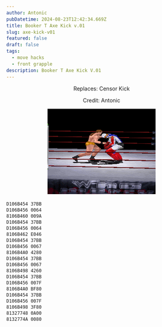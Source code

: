```yaml
---
author: Antonic
pubDatetime: 2024-08-23T12:42:34.669Z
title: Booker T Axe Kick v.01
slug: axe-kick-v01
featured: false
draft: false
tags:
  - move hacks
  - front grapple
description: Booker T Axe Kick V.01
---
```

<center>
Replaces: Censor Kick <p>
Credit: Antonic

![Big Ending](/src/assets/images/gifs/booker-t-axe-kick.gif)
</center>

```text
D106B454 37BB
D106B456 0064
8106B460 009A
D106B454 37BB
D106B456 0064
8106B462 E046
D106B454 37BB
D106B456 0067
8106B4A0 4280
D106B454 37BB
D106B456 0067
8106B498 4260
D106B454 37BB
D106B456 007F
8106B4A0 BF80
D106B454 37BB
D106B456 007F
8106B498 3F80
81327748 0A00
8132774A 0080
```

